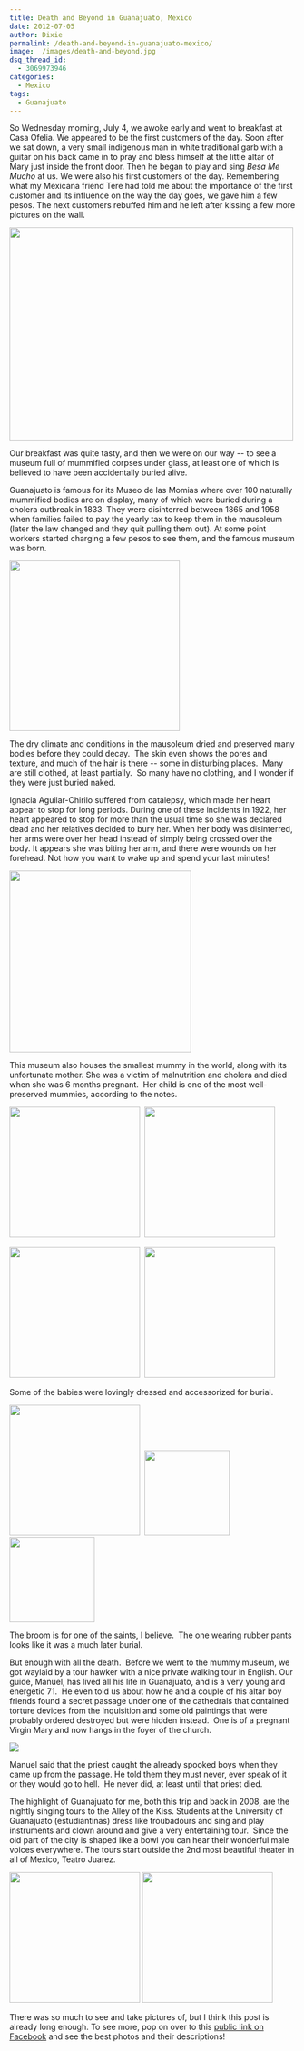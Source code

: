 ```yaml
---
title: Death and Beyond in Guanajuato, Mexico
date: 2012-07-05
author: Dixie
permalink: /death-and-beyond-in-guanajuato-mexico/
image:  /images/death-and-beyond.jpg
dsq_thread_id:
  - 3069973946
categories:
  - Mexico
tags:
  - Guanajuato
---
```

So Wednesday morning, July 4, we awoke early and went to breakfast at Casa Ofelia. We appeared to be the first customers of the day. Soon after we sat down, a very small indigenous man in white traditional garb with a guitar on his back came in to pray and bless himself at the little altar of Mary just inside the front door. Then he began to play and sing *Besa Me Mucho* at us. We were also his first customers of the day. Remembering what my Mexicana friend Tere had told me about the importance of the first customer and its influence on the way the day goes, we gave him a few pesos. The next customers rebuffed him and he left after kissing a few more pictures on the wall.

<img class="alignnone" title="Seranade" src="http://media.tumblr.com/tumblr_m6o4w2d0NO1qzu24w.jpg" alt="" width="500" height="375" />

Our breakfast was quite tasty, and then we were on our way -- to see a museum full of mummified corpses under glass, at least one of which is believed to have been accidentally buried alive.

Guanajuato is famous for its Museo de las Momias where over 100 naturally mummified bodies are on display, many of which were buried during a cholera outbreak in 1833. They were disinterred between 1865 and 1958 when families failed to pay the yearly tax to keep them in the mausoleum (later the law changed and they quit pulling them out). At some point workers started charging a few pesos to see them, and the famous museum was born.

<img src="http://media.tumblr.com/tumblr_m6pttyubpl1qzu24w.jpg" alt="" width="300" />

The dry climate and conditions in the mausoleum dried and preserved many bodies before they could decay.  The skin even shows the pores and texture, and much of the hair is there -- some in disturbing places.  Many are still clothed, at least partially.  So many have no clothing, and I wonder if they were just buried naked.

Ignacia Aguilar-Chirilo suffered from catalepsy, which made her heart appear to stop for long periods. During one of these incidents in 1922, her heart appeared to stop for more than the usual time so she was declared dead and her relatives decided to bury her. When her body was disinterred, her arms were over her head instead of simply being crossed over the body. It appears she was biting her arm, and there were wounds on her forehead. Not how you want to wake up and spend your last minutes!

<img src="http://media.tumblr.com/tumblr_m6o5yweO6h1qzu24w.jpg" alt="" width="320" />

This museum also houses the smallest mummy in the world, along with its unfortunate mother. She was a victim of malnutrition and cholera and died when she was 6 months pregnant.  Her child is one of the most well-preserved mummies, according to the notes.

<img src="http://media.tumblr.com/tumblr_m6pebd7zrD1qzu24w.jpg" alt="" width="230" />  <img src="http://media.tumblr.com/tumblr_m6peg8oEHS1qzu24w.jpg" alt="" width="230" />

<img src="http://media.tumblr.com/tumblr_m6pqisFQgi1qzu24w.jpg" alt="" width="230" />  <img src="http://media.tumblr.com/tumblr_m6pqodtMfj1qzu24w.jpg" alt="" width="230" />

Some of the babies were lovingly dressed and accessorized for burial.

<img src="http://media.tumblr.com/tumblr_m6pqthJVMn1qzu24w.jpg" alt="" width="230" />  <img src="http://media.tumblr.com/tumblr_m6pr18tOC21qzu24w.jpg" alt="" width="150" />  <img src="http://media.tumblr.com/tumblr_m6pr61mtzs1qzu24w.jpg" alt="" width="150" />

The broom is for one of the saints, I believe.  The one wearing rubber pants looks like it was a much later burial.

But enough with all the death.  Before we went to the mummy museum, we got waylaid by a tour hawker with a nice private walking tour in English. Our guide, Manuel, has lived all his life in Guanajuato, and is a very young and energetic 71.  He even told us about how he and a couple of his altar boy friends found a secret passage under one of the cathedrals that contained torture devices from the Inquisition and some old paintings that were probably ordered destroyed but were hidden instead.  One is of a pregnant Virgin Mary and now hangs in the foyer of the church.

![][1]

Manuel said that the priest caught the already spooked boys when they came up from the passage. He told them they must never, ever speak of it or they would go to hell.  He never did, at least until that priest died.

The highlight of Guanajuato for me, both this trip and back in 2008, are the nightly singing tours to the Alley of the Kiss. Students at the University of Guanajuato (estudiantinas) dress like troubadours and sing and play instruments and clown around and give a very entertaining tour.  Since the old part of the city is shaped like a bowl you can hear their wonderful male voices everywhere. The tours start outside the 2nd most beautiful theater in all of Mexico, Teatro Juarez.

<img src="http://media.tumblr.com/tumblr_m6ps6prOak1qzu24w.jpg" alt="" width="230" /> <img src="http://media.tumblr.com/tumblr_m6pswnPp931qzu24w.jpg" alt="" width="230" />

There was so much to see and take pictures of, but I think this post is already long enough. To see more, pop on over to this [public link on Facebook][2] and see the best photos and their descriptions!

 [1]: http://media.tumblr.com/tumblr_m6prjfYJoR1qzu24w.jpg
 [2]: http://www.facebook.com/media/set/?set=a.10151091058738993.491801.677503992&type=3
